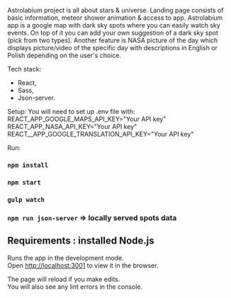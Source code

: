 Astrolabium project is all about stars & universe.
Landing page consists of basic information, meteor shower animation & access to app.
Astrolabium app is a google map with dark sky spots where you can easily watch sky events.
On top of it you can add your own suggestion of a dark sky spot (pick from two types).
Another feature is NASA picture of the day which displays picture/video of the specific day
with descriptions in English or Polish depending on the user's choice.


Tech stack:
- React,
- Sass,
- Json-server.

Setup:
You will need to set up .env file with:
REACT_APP_GOOGLE_MAPS_API_KEY="Your API key"
REACT_APP_NASA_API_KEY="Your API key"
REACT__APP_GOOGLE_TRANSLATION_API_KEY="Your API key"

Run:
### `npm install`
### `npm start`
### `gulp watch`
### `npm run json-server` => locally served spots data

## Requirements : installed Node.js

Runs the app in the development mode.<br />
Open [http://localhost:3001](http://localhost:3001) to view it in the browser.

The page will reload if you make edits.<br />
You will also see any lint errors in the console.
